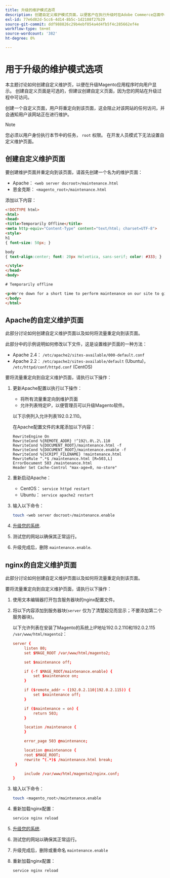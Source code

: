 ```yaml
---
title: 升级的维护模式选项
description: 创建自定义维护模式页面，以便客户在执行升级时在Adobe Commerce店面中看到该页面。
exl-id: 77e6d82d-5cc6-4d14-8b5c-1d2108f27b29
source-git-commit: ddf988826c29b4ebf054a4d4fb5f4c285662ef4e
workflow-type: tm+mt
source-wordcount: '382'
ht-degree: 0%

---
```


# 用于升级的维护模式选项

本主题讨论如何创建自定义维护页，以便在升级Magento应用程序时向用户显示。 创建自定义页面是可选的，但建议创建自定义页面，因为您的网站在升级过程中可访问。

创建一个自定义页面，用户将重定向到该页面，这会阻止对该网站的任何访问，并会通知用户该网站正在进行维护。

>[!NOTE]
>
>您必须以用户身份执行本节中的任务， `root` 权限。 在开发人员模式下无法设置自定义维护页面。

## 创建自定义维护页面

要创建维护页面并重定向到该页面，请首先创建一个名为的维护页面：

- Apache： `<web server docroot>/maintenance.html`
- 恩金克斯： `<magento_root>/maintenance.html`

添加以下内容：

```html
<!DOCTYPE html>
<html>
<head>
<title>Temporarily Offline</title>
<meta http-equiv="Content-Type" content="text/html; charset=UTF-8">
<style>
h1
{ font-size: 50px; }

body
{ text-align:center; font: 20px Helvetica, sans-serif; color: #333; }

</style>
</head>
<body>

# Temporarily offline

<p>We're down for a short time to perform maintenance on our site to give you the best possible experience. Check back soon!</p>
</body>
</html>
```

## Apache的自定义维护页面

此部分讨论如何创建自定义维护页面以及如何将流量重定向到该页面。

此部分中的示例说明如何修改以下文件，这是设置维护页面的一种方法：

- Apache 2.4： `/etc/apache2/sites-available/000-default.conf`
- Apache 2.2： `/etc/apache2/sites-available/default` (Ubuntu)， `/etc/httpd/conf/httpd.conf` (CentOS)

要将流量重定向到自定义维护页面，请执行以下操作：

1. 更新Apache配置以执行以下操作：

   - 将所有流量重定向到维护页面
   - 允许列表特定IP，以便管理员可以升级Magento软件。

   以下示例列入允许列表192.0.2.110。

   在Apache配置文件的末尾添加以下内容：

   ```terminal
   RewriteEngine On
   RewriteCond %{REMOTE_ADDR} !^192\.0\.2\.110
   RewriteCond %{DOCUMENT_ROOT}/maintenance.html -f
   RewriteCond %{DOCUMENT_ROOT}/maintenance.enable -f
   RewriteCond %{SCRIPT_FILENAME} !maintenance.html
   RewriteRule ^.*$ /maintenance.html [R=503,L]
   ErrorDocument 503 /maintenance.html
   Header Set Cache-Control "max-age=0, no-store"
   ```

1. 重新启动Apache：

   - CentOS： `service httpd restart`
   - Ubuntu： `service apache2 restart`

1. 输入以下命令：

   ```bash
   touch <web server docroot>/maintenance.enable
   ```

1. [升级您的系统](../implementation/perform-upgrade.md).
1. 测试您的网站以确保其正常运行。
1. 升级完成后，删除 `maintenance.enable`.

## nginx的自定义维护页面

此部分讨论如何创建自定义维护页面以及如何将流量重定向到该页面。

要将流量重定向到自定义维护页面，请执行以下操作：

1. 使用文本编辑器打开包含服务器块的nginx配置文件。
1. 将以下内容添加到服务器块(`server` 仅为了清楚起见而显示；不要添加第二个服务器块)。

   以下允许列表在安装了Magento的系统上IP地址192.0.2.110和192.0.2.115 `/var/www/html/magento2`：

   ```conf
   server {
        listen 80;
        set $MAGE_ROOT /var/www/html/magento2;
   
        set $maintenance off;
   
        if (-f $MAGE_ROOT/maintenance.enable) {
            set $maintenance on;
        }
   
        if ($remote_addr ~ (192.0.2.110|192.0.2.115)) {
            set $maintenance off;
        }
   
        if ($maintenance = on) {
            return 503;
        }
   
        location /maintenance {
        }
   
        error_page 503 @maintenance;
   
        location @maintenance {
        root $MAGE_ROOT;
        rewrite ^(.*)$ /maintenance.html break;
    }
   
        include /var/www/html/magento2/nginx.conf;
   }
   ```

1. 输入以下命令：

   ```bash
   touch <magento_root>/maintenance.enable
   ```

1. 重新加载nginx配置：

   ```bash
   service nginx reload
   ```

1. [升级您的系统](../implementation/perform-upgrade.md).
1. 测试您的网站以确保其正常运行。
1. 升级完成后，删除或重命名 `maintenance.enable`
1. 重新加载nginx配置：

   ```bash
   service nginx reload
   ```
